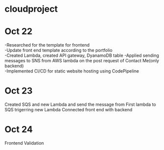 # cloudproject

 # Oct 22
-Researched for the template for frontend  
-Update front end template according to the portfolio  
-Created Lambda, created API gateway, DyanamoDB table 
-Applied sending messages to SNS from AWS lambda on the post request of Contact Me(only backend)  
-Implemented CI/CD for static website hosting using    CodePipeline

# Oct 23
Created SQS and new Lambda and send the message from First lambda to SQS trigerring new Lambda 
Connected front end with backend

# Oct 24 
Frontend Validation

